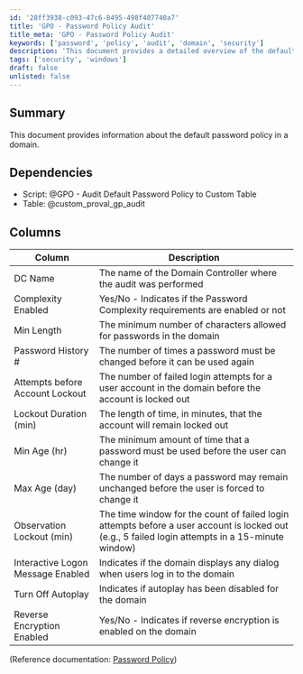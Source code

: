 ```yaml
---
id: '28ff3938-c093-47c6-8495-498f407740a7'
title: 'GPO - Password Policy Audit'
title_meta: 'GPO - Password Policy Audit'
keywords: ['password', 'policy', 'audit', 'domain', 'security']
description: 'This document provides a detailed overview of the default password policy in a domain, including its key components and dependencies. It outlines the various settings that govern password complexity, length, history, and account lockout procedures, ensuring a comprehensive understanding of the security measures in place.'
tags: ['security', 'windows']
draft: false
unlisted: false
---
```


## Summary

This document provides information about the default password policy in a domain.

## Dependencies

- Script: @GPO - Audit Default Password Policy to Custom Table  
- Table: @custom_proval_gp_audit

## Columns

| Column                              | Description                                                                                                     |
|-------------------------------------|-----------------------------------------------------------------------------------------------------------------|
| DC Name                             | The name of the Domain Controller where the audit was performed                                               |
| Complexity Enabled                  | Yes/No - Indicates if the Password Complexity requirements are enabled or not                                   |
| Min Length                          | The minimum number of characters allowed for passwords in the domain                                          |
| Password History #                  | The number of times a password must be changed before it can be used again                                    |
| Attempts before Account Lockout     | The number of failed login attempts for a user account in the domain before the account is locked out          |
| Lockout Duration (min)             | The length of time, in minutes, that the account will remain locked out                                       |
| Min Age (hr)                       | The minimum amount of time that a password must be used before the user can change it                         |
| Max Age (day)                      | The number of days a password may remain unchanged before the user is forced to change it                     |
| Observation Lockout (min)          | The time window for the count of failed login attempts before a user account is locked out (e.g., 5 failed login attempts in a 15-minute window) |
| Interactive Logon Message Enabled   | Indicates if the domain displays any dialog when users log in to the domain                                   |
| Turn Off Autoplay                   | Indicates if autoplay has been disabled for the domain                                                        |
| Reverse Encryption Enabled           | Yes/No - Indicates if reverse encryption is enabled on the domain                                            |

(Reference documentation: [Password Policy](https://docs.microsoft.com/en-us/windows/security/threat-protection/security-policy-settings/password-policy))




